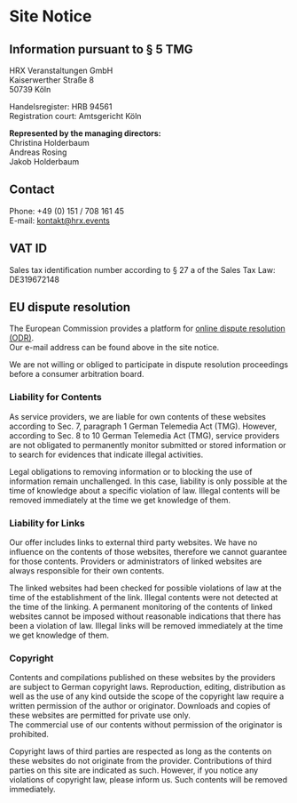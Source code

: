 # Site Notice

## Information pursuant to § 5 TMG

HRX Veranstaltungen GmbH  
Kaiserwerther Straße 8  
50739 Köln

Handelsregister: HRB 94561  
Registration court: Amtsgericht Köln

**Represented by the managing directors:**  
Christina Holderbaum  
Andreas Rosing  
Jakob Holderbaum

## Contact

Phone: +49 (0) 151 / 708 161 45  
E-mail: kontakt@hrx.events

## VAT ID

Sales tax identification number according to § 27 a of the Sales Tax Law:  
DE319672148

## EU dispute resolution

The European Commission provides a platform for [online dispute resolution (ODR)](https://ec.europa.eu/consumers/odr).  
Our e-mail address can be found above in the site notice.

We are not willing or obliged to participate in dispute resolution proceedings before a consumer arbitration board.

### Liability for Contents

As service providers, we are liable for own contents of these websites according to Sec. 7, paragraph 1 German Telemedia Act (TMG). However, according to Sec. 8 to 10 German Telemedia Act (TMG), service providers are not obligated to permanently monitor submitted or stored information or to search for evidences that indicate illegal activities.

Legal obligations to removing information or to blocking the use of information remain unchallenged. In this case, liability is only possible at the time of knowledge about a specific violation of law. Illegal contents will be removed immediately at the time we get knowledge of them.

### Liability for Links

Our offer includes links to external third party websites. We have no influence on the contents of those websites, therefore we cannot guarantee for those contents. Providers or administrators of linked websites are always responsible for their own contents.

The linked websites had been checked for possible violations of law at the time of the establishment of the link. Illegal contents were not detected at the time of the linking. A permanent monitoring of the contents of linked websites cannot be imposed without reasonable indications that there has been a violation of law. Illegal links will be removed immediately at the time we get knowledge of them.

### Copyright

Contents and compilations published on these websites by the providers are subject to German copyright laws. Reproduction, editing, distribution as well as the use of any kind outside the scope of the copyright law require a written permission of the author or originator. Downloads and copies of these websites are permitted for private use only.  
The commercial use of our contents without permission of the originator is prohibited.

Copyright laws of third parties are respected as long as the contents on these websites do not originate from the provider. Contributions of third parties on this site are indicated as such. However, if you notice any violations of copyright law, please inform us. Such contents will be removed immediately.
